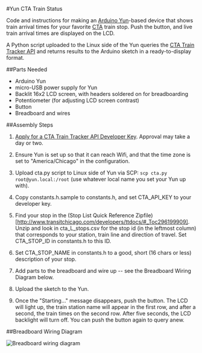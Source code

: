 #Yun CTA Train Status

Code and instructions for making an [Arduino Yun](http://arduino.cc/en/Main/ArduinoBoardYun)-based device that shows train arrival times for your favorite [CTA](http://www.transitchicago.com/) train stop.  Push the button, and live train arrival times are displayed on the LCD.

A Python script uploaded to the Linux side of the Yun queries the [CTA Train Tracker API](http://www.transitchicago.com/developers/traintracker.aspx) and returns results to the Arduino sketch in a ready-to-display format.


##Parts Needed

- Arduino Yun
- micro-USB power supply for Yun
- Backlit 16x2 LCD screen, with headers soldered on for breadboarding
- Potentiometer (for adjusting LCD screen contrast)
- Button
- Breadboard and wires


##Assembly Steps

1. [Apply for a CTA Train Tracker API Developer Key](http://www.transitchicago.com/developers/traintrackerapply.aspx). Approval may take a day or two.

2. Ensure Yun is set up so that it can reach Wifi, and that the time zone is set to "America/Chicago" in the configuration.

3. Upload cta.py script to Linux side of Yun via SCP: ```scp cta.py root@yun.local:/root``` (use whatever local name you set your Yun up with).

4. Copy constants.h.sample to constants.h, and set CTA_API_KEY to your developer key.

5. Find your stop in the (Stop List Quick Reference Zipfile)[http://www.transitchicago.com/developers/ttdocs/#_Toc296199909]. Unzip and look in cta_L_stops.csv for the stop id (in the leftmost column) that corresponds to your station, train line and direction of travel.  Set CTA_STOP_ID in constants.h to this ID.

6. Set CTA_STOP_NAME in constants.h to a good, short (16 chars or less) description of your stop.

7. Add parts to the breadboard and wire up -- see the Breadboard Wiring Diagram below.

8. Upload the sketch to the Yun.

9. Once the "Starting..." message disappears, push the button. The LCD will light up, the train station name will appear in the first row, and after a second, the train times on the second row. After five seconds, the LCD backlight will turn off. You can push the button again to query anew.



##Breadboard Wiring Diagram

![Breadboard wiring diagram](https://raw.githubusercontent.com/gbuesing/yun-cta-train-status/master/breadboard-wiring.png)